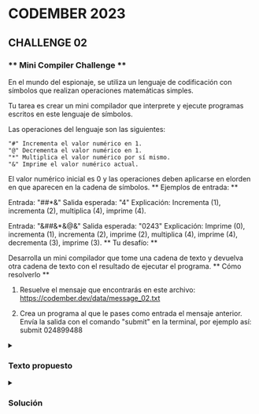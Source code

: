 # CODEMBER 2023
## CHALLENGE 02
### ** Mini Compiler Challenge **

En el mundo del espionaje, se utiliza un lenguaje de codificación con símbolos que realizan operaciones matemáticas simples.

Tu tarea es crear un mini compilador que interprete y ejecute programas escritos en este lenguaje de símbolos.

Las operaciones del lenguaje son las siguientes:

    "#" Incrementa el valor numérico en 1.
    "@" Decrementa el valor numérico en 1.
    "*" Multiplica el valor numérico por sí mismo.
    "&" Imprime el valor numérico actual.

El valor numérico inicial es 0 y las operaciones deben aplicarse en elorden en que aparecen en la cadena de símbolos.
** Ejemplos de entrada: **

Entrada: "##*&"
Salida esperada: "4"
Explicación: Incrementa (1), incrementa (2), multiplica (4), imprime (4).

Entrada: "&##&*&@&"
Salida esperada: "0243"
Explicación: Imprime (0), incrementa (1), incrementa (2), imprime (2), multiplica (4), imprime (4), decrementa (3), imprime (3).
** Tu desafío: **

Desarrolla un mini compilador que tome una cadena de texto y devuelva otra cadena de texto con el resultado de ejecutar el programa.
** Cómo resolverlo **

1. Resuelve el mensaje que encontrarás en este archivo: https://codember.dev/data/message_02.txt

2. Crea un programa al que le pases como entrada el mensaje anterior. Envía la salida con el comando "submit" en la terminal, por ejemplo así:
submit 024899488


<details>
<summary><h3>Texto propuesto</h3></summary>
&###@&*&###@@##@##&######@@#####@#@#@#@##@@@@@@@@@@@@@@@*&&@@@@@@@@@####@@@@@@@@@#########&#&##@@##@@##@@##@@##@@##@@##@@##@@##@@##@@##@@##@@##@@##@@##@@&
</details>

<details>
<summary><h3>Solución</h3></summary>
024899455
</details>
